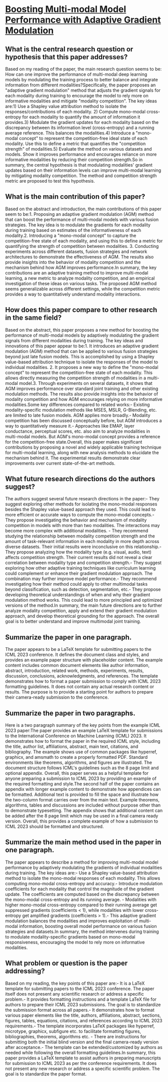 # [Boosting Multi-modal Model Performance with Adaptive Gradient Modulation](https://arxiv.org/abs/2308.07686)

## What is the central research question or hypothesis that this paper addresses?

Based on my reading of the paper, the main research question seems to be: How can one improve the performance of multi-modal deep learning models by modulating the training process to better balance and integrate information from different modalities?Specifically, the paper proposes an "adaptive gradient modulation" method that adjusts the gradient signals for each modality during training to encourage the model to rely more on informative modalities and mitigate "modality competition". The key ideas are:1) Use a Shapley value attribution method to isolate the responses/contributions of each modality. 2) Compute mono-modal cross-entropy for each modality to quantify the amount of information it provides.3) Modulate the gradient updates for each modality based on the discrepancy between its information level (cross-entropy) and a running average reference. This balances the modalities.4) Introduce a "mono-modal concept" to represent the competition-free ideal state of each modality. Use this to define a metric that quantifies the "competition strength" of modalities.5) Evaluate the method on various datasets and models. Show it improves performance and encourages reliance on more informative modalities by reducing their competition strength.So in summary, the central hypothesis is that modulating modalities' gradient updates based on their information levels can improve multi-modal learning by mitigating modality competition. The method and competition strength metric are proposed to test this hypothesis.


## What is the main contribution of this paper?

Based on the abstract and introduction, the main contributions of this paper seem to be:1. Proposing an adaptive gradient modulation (AGM) method that can boost the performance of multi-modal models with various fusion strategies. The key idea is to modulate the gradients for each modality during training based on estimates of the informativeness of each modality.2. Introducing a "mono-modal concept" to capture the competition-free state of each modality, and using this to define a metric for quantifying the strength of competition between modalities. 3. Conducting experiments across different datasets, fusion strategies and network architectures to demonstrate the effectiveness of AGM. The results also provide insights into the behavior of modality competition and the mechanism behind how AGM improves performance.In summary, the key contributions are an adaptive training method to improve multi-modal learning, a new metric to analyze modality competition, and an empirical investigation of these ideas on various tasks. The proposed AGM method seems generalizable across different settings, while the competition metric provides a way to quantitatively understand modality interactions.


## How does this paper compare to other research in the same field?

Based on the abstract, this paper proposes a new method for boosting the performance of multi-modal models by adaptively modulating the gradient signals from different modalities during training. The key ideas and innovations of this paper appear to be:1. It introduces an adaptive gradient modulation (AGM) method that can be applied to various fusion strategies beyond just late fusion models. This is accomplished by using a Shapley value-based attribution technique to isolate the responses of the model to individual modalities. 2. It proposes a new way to define the "mono-modal concept" to represent the competition-free state of each modality. This allows directly measuring the competition strength of modalities in a multi-modal model.3. Through experiments on several datasets, it shows that AGM improves performance over standard joint training and other existing modulation methods. The results also provide insights into the behavior of modality competition and how AGM encourages relying on more informative modalities.Some key differences compared to related works:- Existing modality-specific modulation methods like MSES, MSLR, G-Blending, etc. are limited to late fusion models. AGM applies more broadly.- Modality competition has been discussed conceptually before, but AGM introduces a way to quantitatively measure it.- Approaches like EMAP, layer conductance, perceptual scores, etc. also aim to analyze modalities in multi-modal models. But AGM's mono-modal concept provides a reference for the competition-free state.Overall, this paper makes significant contributions by proposing a novel and widely applicable training technique for multi-modal learning, along with new analysis methods to elucidate the mechanism behind it. The experimental results demonstrate clear improvements over current state-of-the-art methods.


## What future research directions do the authors suggest?

The authors suggest several future research directions in the paper:- They suggest exploring other methods for isolating the mono-modal responses besides the Shapley value-based approach they used. This could lead to more efficient or accurate ways to compute the mono-modal concepts.- They propose investigating the behavior and mechanism of modality competition in models with more than two modalities. The interactions may become more complex with additional modalities. - They recommend studying the relationship between modality competition strength and the amount of task-relevant information in each modality in more depth across diverse datasets. Their initial results were inconclusive on this relationship.- They propose analyzing how the modality type (e.g. visual, audio, text) affects competition strength. Their current results did not reveal a clear correlation between modality type and competition strength.- They suggest exploring how other adaptive training techniques like curriculum learning could complement or enhance their gradient modulation approach. The combination may further improve model performance.- They recommend investigating how their method could apply to other multimodal tasks beyond classification, such as detection, segmentation, etc.- They propose developing theoretical understandings of when and why their gradient modulation method works. This could lead to more principled and optimized versions of the method.In summary, the main future directions are to further analyze modality competition, apply and extend their gradient modulation approach, and develop theoretical grounding for the approach. The overall goal is to better understand and improve multimodal joint training.


## Summarize the paper in one paragraph.

The paper appears to be a LaTeX template for submitting papers to the ICML 2023 conference. It defines the document class and styles, and provides an example paper structure with placeholder content. The example content includes common document elements like author information, abstract, introduction, related work, methods, experiments, results, discussion, conclusions, acknowledgments, and references. The template demonstrates how to format a paper submission to comply with ICML 2023 formatting guidelines. It does not contain any actual research content or results. The purpose is to provide a starting point for authors to prepare their camera-ready submission to the conference.


## Summarize the paper in two paragraphs.

Here is a two paragraph summary of the key points from the example ICML 2023 paper:The paper provides an example LaTeX template for submissions to the International Conference on Machine Learning (ICML) 2023. It demonstrates how to format the paper in the required ICML style, including the title, author list, affiliations, abstract, main text, citations, and bibliography. The example shows use of common packages like hyperref, graphicx, and amsmath to create a properly formatted PDF. Standard environments like theorems, algorithms, and figures are illustrated. The document structure follows ICML's guidelines such as the 8 page limit and optional appendix. Overall, this paper serves as a helpful template for anyone preparing a submission to ICML 2023 by providing an example of the required formatting and style.The second half of the paper contains an appendix with longer example content to demonstrate how appendices can be formatted. Additional text is provided to fill the space and illustrate how the two-column format carries over from the main text. Example theorems, algorithms, tables and discussions are included without purpose other than to demonstrate typesetting. The appendix shows that additional content can be added after the 8 page limit which may be used in a final camera ready version. Overall, this provides a complete example of how a submission to ICML 2023 should be formatted and structured.


## Summarize the main method used in the paper in one paragraph.

The paper appears to describe a method for improving multi-modal model performance by adaptively modulating the gradients of individual modalities during training. The key ideas are:- Use a Shapley value-based attribution method to isolate the mono-modal responses of each modality. This allows computing mono-modal cross-entropy and accuracy.- Introduce modulation coefficients for each modality that control the magnitude of the gradient update. The coefficients are computed based on the discrepancy between the mono-modal cross-entropy and its running average. - Modalities with higher mono-modal cross-entropy compared to their running average get suppressed gradients (coefficients < 1), while modalities with lower cross-entropy get amplified gradients (coefficients > 1).- This adaptive gradient modulation balances the modalities and improves exploitation of multi-modal information, boosting overall model performance on various fusion strategies and datasets.In summary, the method intervenes during training to modulate modality-specific gradients based on mono-modal responsiveness, encouraging the model to rely more on informative modalities.


## What problem or question is the paper addressing?

Based on my reading, the key points of this paper are:- It is a LaTeX template for submitting papers to the ICML 2023 conference. The paper itself does not present any scientific research or address a specific problem.- It provides formatting instructions and a template LaTeX file for authors to prepare their ICML 2023 submissions. The goal is to standardize the submission format across all papers.- It demonstrates how to format various paper elements like the title, authors, affiliations, abstract, sections, figures, tables, equations, citations, and references according to ICML 2023 requirements.- The template incorporates LaTeX packages like hyperref, microtype, graphicx, subfigure etc. to facilitate formatting figures, bibliographies, theorems, algorithms etc. - There are instructions for submitting both the initial blind version and the final camera-ready version after acceptance.- The template can be extended/customized by authors as needed while following the overall formatting guidelines.In summary, this paper provides a LaTeX template to assist authors in preparing manuscripts for submission to ICML 2023 as per the conference requirements. It does not present any new research or address a specific scientific problem. The goal is to standardize the paper format.
